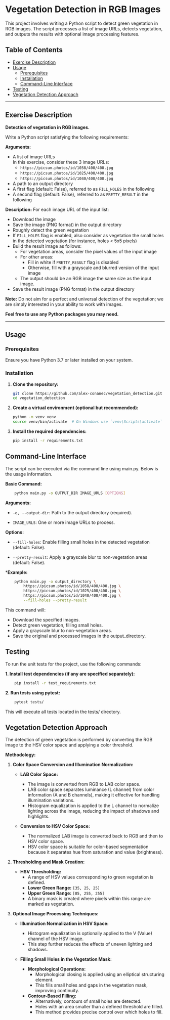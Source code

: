 # Vegetation Detection in RGB Images

This project involves writing a Python script to detect green vegetation in RGB images. The script processes a list of image URLs, detects vegetation, and outputs the results with optional image processing features.

## Table of Contents

- [Exercise Description](#exercise-description)
- [Usage](#usage)
  - [Prerequisites](#prerequisites)
  - [Installation](#installation)
  - [Command-Line Interface](#command-line-interface)
- [Testing](#testing)
- [Vegetation Detection Approach](#vegetation-detection-approach)

---

## Exercise Description

**Detection of vegetation in RGB images.**

Write a Python script satisfying the following requirements:

**Arguments:**

- A list of image URLs  
  In this exercise, consider these 3 image URLs:
  - `https://picsum.photos/id/1058/400/400.jpg`
  - `https://picsum.photos/id/1025/400/400.jpg`
  - `https://picsum.photos/id/1040/400/400.jpg`
- A path to an output directory
- A first flag (default: False), referred to as `FILL_HOLES` in the following
- A second flag (default: False), referred to as `PRETTY_RESULT` in the following

**Description:** For each image URL of the input list:

- Download the image
- Save the image (PNG format) in the output directory
- Roughly detect the green vegetation
- If `FILL_HOLES` flag is enabled, also consider as vegetation the small holes in the detected vegetation (for instance, holes < 5x5 pixels)
- Build the result image as follows:
  - For vegetation areas, consider the pixel values of the input image
  - For other areas:
    - Fill in white if `PRETTY_RESULT` flag is disabled
    - Otherwise, fill with a grayscale and blurred version of the input image
  - The output should be an RGB image the same size as the input image.
- Save the result image (PNG format) in the output directory

**Note:** Do not aim for a perfect and universal detection of the vegetation; we are simply interested in your ability to work with images.

**Feel free to use any Python packages you may need.**

---

## Usage

### Prerequisites

Ensure you have Python 3.7 or later installed on your system.

### Installation

1. **Clone the repository:**

   ```bash
   git clone https://github.com/alex-conanec/vegetation_detection.git
   cd vegetation_detection

2. **Create a virtual environment (optional but recommended):**

   ```bash
   python -m venv venv
   source venv/bin/activate  # On Windows use `venv\Scripts\activate`

3. **Install the required dependencies:**   
    ```bash
    pip install -r requirements.txt

## Command-Line Interface
The script can be executed via the command line using main.py. Below is the usage information.

**Basic Command:**

```bash
    python main.py -o OUTPUT_DIR IMAGE_URLS [OPTIONS]
```

**Arguments:**

* `-o, --output-dir`: Path to the output directory (required).

* `IMAGE_URLS`: One or more image URLs to process.

**Options:**

* `--fill-holes`: Enable filling small holes in the detected vegetation (default: False).

* `--pretty-result`: Apply a grayscale blur to non-vegetation areas (default: False).

***Example:**

```bash
    python main.py -o output_directory \
        https://picsum.photos/id/1058/400/400.jpg \
        https://picsum.photos/id/1025/400/400.jpg \
        https://picsum.photos/id/1040/400/400.jpg \
        --fill-holes --pretty-result
```

This command will:

* Download the specified images.
* Detect green vegetation, filling small holes.
* Apply a grayscale blur to non-vegetation areas.
* Save the original and processed images in the output_directory.

## Testing
To run the unit tests for the project, use the following commands:

**1. Install test dependencies (if any are specified separately):**

```bash
    pip install -r test_requirements.txt
```

**2. Run tests using pytest:**

```bash
    pytest tests/
```

This will execute all tests located in the tests/ directory.

## Vegetation Detection Approach

The detection of green vegetation is performed by converting the RGB image to the HSV color space and applying a color threshold.

**Methodology:**

1. **Color Space Conversion and Illumination Normalization:**

   - **LAB Color Space:**
     - The image is converted from RGB to LAB color space.
     - LAB color space separates luminance (L channel) from color information (A and B channels), making it effective for handling illumination variations.
     - Histogram equalization is applied to the L channel to normalize lighting across the image, reducing the impact of shadows and highlights.

   - **Conversion to HSV Color Space:**
     - The normalized LAB image is converted back to RGB and then to HSV color space.
     - HSV color space is suitable for color-based segmentation because it separates hue from saturation and value (brightness).

2. **Thresholding and Mask Creation:**

   - **HSV Thresholding:**
     - A range of HSV values corresponding to green vegetation is defined.
     - **Lower Green Range:** `[35, 25, 25]`
     - **Upper Green Range:** `[85, 255, 255]`
     - A binary mask is created where pixels within this range are marked as vegetation.

3. **Optional Image Processing Techniques:**

   - **Illumination Normalization in HSV Space:**
     - Histogram equalization is optionally applied to the V (Value) channel of the HSV image.
     - This step further reduces the effects of uneven lighting and shadows.

   - **Filling Small Holes in the Vegetation Mask:**
     - **Morphological Operations:**
       - Morphological closing is applied using an elliptical structuring element.
       - This fills small holes and gaps in the vegetation mask, improving continuity.
     - **Contour-Based Filling:**
       - Alternatively, contours of small holes are detected.
       - Holes with an area smaller than a defined threshold are filled.
       - This method provides precise control over which holes to fill.





